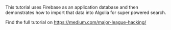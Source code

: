 This tutorial uses Firebase as an application database and then demonstrates how to import that data into Algolia for super powered search.

Find the full tutorial on https://medium.com/major-league-hacking/
